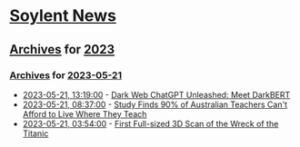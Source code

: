# [Soylent News](../../../README.md)

## [Archives](../../index.md) for [2023](../index.md)

### [Archives](../../index.md) for [2023-05-21](index.md)

* [2023-05-21, 13:19:00](https://soylentnews.org/article.pl?sid=23/05/20/1451235&from=rss) - [Dark Web ChatGPT Unleashed: Meet DarkBERT](https://soylentnews.org/article.pl?sid=23/05/20/1451235&from=rss)
* [2023-05-21, 08:37:00](https://soylentnews.org/article.pl?sid=23/05/20/1449204&from=rss) - [Study Finds 90% of Australian Teachers Can't Afford to Live Where They Teach](https://soylentnews.org/article.pl?sid=23/05/20/1449204&from=rss)
* [2023-05-21, 03:54:00](https://soylentnews.org/article.pl?sid=23/05/20/1441251&from=rss) - [First Full-sized 3D Scan of the Wreck of the Titanic](https://soylentnews.org/article.pl?sid=23/05/20/1441251&from=rss)

